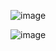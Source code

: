 
![image](https://github.com/user-attachments/assets/e169bd17-94b4-46ec-a710-f02eca55b808)


![image](https://github.com/user-attachments/assets/c5433f15-5f50-4cea-847c-e30cb3ad42d6)
